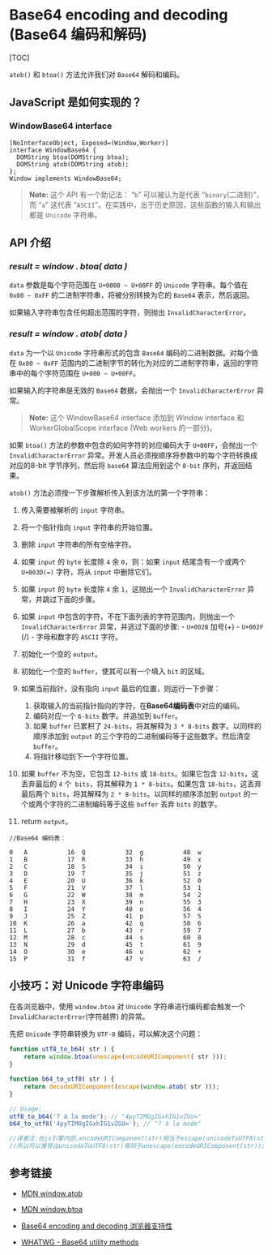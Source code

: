 # Base64 encoding and decoding (Base64 编码和解码)
[TOC]

`atob()` 和 `btoa()` 方法允许我们对 `Base64` 解码和编码。

## JavaScript 是如何实现的？
### WindowBase64 interface
```
[NoInterfaceObject, Exposed=(Window,Worker)]
interface WindowBase64 {
  DOMString btoa(DOMString btoa);
  DOMString atob(DOMString atob);
};
Window implements WindowBase64;
```
> **Note:** 这个 API 有一个助记法： “`b`” 可以被认为是代表 “`binary`(二进制)”，而 “`a`” 这代表 “`ASCII`”。在实践中，出于历史原因，这些函数的输入和输出都是 `Unicode` 字符串。




## API 介绍
### *result = window . btoa( data )*
`data` 参数是每个字符范围在 `U+0000 ~ U+00FF` 的 `Unicode` 字符串。每个值在 `0x00 ~ 0xFF` 的二进制字符串，将被分别转换为它的 `Base64` 表示，然后返回。

如果输入字符串包含任何超出范围的字符，则抛出 `InvalidCharacterError`。

### *result = window . atob( data )*
`data` 为一个以 `Unicode` 字符串形式的包含 `Base64` 编码的二进制数据。对每个值在 `0x00 ~ 0xFF` 范围内的二进制字节的转化为对应的二进制字符串，返回的字符串中的每个字符范围在 `U+000 ~ U+00FF`。

如果输入的字符串是无效的 `Base64` 数据，会抛出一个 `InvalidCharacterError` 异常。


> **Note:** 这个 WindowBase64 interface 添加到 Window interface 和 WorkerGlobalScope interface (Web workers 的一部分)。

如果 `btoa()` 方法的参数中包含的如何字符的对应编码大于 `U+00FF`，会抛出一个 `InvalidCharacterError` 异常。开发人员必须按顺序将参数中的每个字符转换成对应的8-bit 字节序列，然后将 `base64` 算法应用到这个 `8-bit` 序列，并返回结果。

`atob()` 方法必须按一下步骤解析传入到该方法的第一个字符串：

 1. 传入需要被解析的 `input` 字符串。
 2. 将一个指针指向 `input` 字符串的开始位置。
 3. 删除 `input` 字符串的所有空格字符。
 4. 如果 `input` 的 `byte` 长度除 `4` 余 `0`，则：如果 `input` 结尾含有一个或两个 `U+003D(=)` 字符，将从 `input` 中删除它们。
 5. 如果 `input` 的 `byte` 长度除 `4` 余 `1`，这抛出一个 `InvalidCharacterError` 异常，并跳过下面的步骤。
 6.  如果 `input` 中包含的字符，不在下面列表的字符范围内，则抛出一个 `InvalidCharacterError` 异常，并逃过下面的步骤:
    - `U+002B` 加号(+)
    - `U+002F` (/)
    - 字母和数字的 `ASCII` 字符。
 7. 初始化一个空的 `output`。
 8. 初始化一个空的 `buffer`，使其可以有一个填入 `bit` 的区域。
 9. 如果当前指针，没有指向 `input` 最后的位置，则运行一下步骤：
    
    1. 获取输入的当前指针指向的字符，在**Base64编码表**中对应的编码。
    2. 编码对应一个 `6-bits` 数字。并追加到 `buffer`。 
    3. 如果 `buffer` 已累积了 `24-bits`，将其解释为 `3 * 8-bits` 数字。以同样的顺序添加到 `output` 的三个字符的二进制编码等于这些数字。然后清空 `buffer`。
    4. 将指针移动到下一个字符位置。

 10. 如果 `buffer` 不为空，它包含 `12-bits` 或 `18-bits`。如果它包含 `12-bits`，这丢弃最后的 `4` 个` bits`，将其解释为 `1 * 8-bits`。如果包含 `18-bits`，这丢弃最后两个 `bits`，将其解释为 `2 * 8-bits`。以同样的顺序添加到 `output` 的一个或两个字符的二进制编码等于这些 `buffer` 丢弃 `bits` 的数字。
 11. return `output`。
```
//Base64 编码表：

0	A   	    16	Q   	    32	g   	    48	w
1	B   	    17	R   	    33	h   	    49	x
2	C   	    18	S   	    34	i   	    50	y
3	D   	    19	T   	    35	j   	    51	z
4	E   	    20	U   	    36	k   	    52	0
5	F   	    21	V   	    37	l   	    53	1
6	G   	    22	W   	    38	m   	    54	2
7	H   	    23	X   	    39	n   	    55	3
8	I   	    24	Y           40	o   	    56	4
9	J   	    25	Z   	    41	p   	    57	5
10	K   	    26	a   	    42	q   	    58	6
11	L   	    27	b   	    43	r   	    59	7
12	M   	    28	c   	    44	s   	    60	8
13	N   	    29	d   	    45	t   	    61	9
14	O   	    30	e   	    46	u   	    62	+
15	P   	    31	f   	    47	v   	    63	/
```

## 小技巧：对 Unicode 字符串编码
在各浏览器中，使用 `window.btoa` 对 `Unicode` 字符串进行编码都会触发一个 `InvalidCharacterError`(字符越界) 的异常。

先把 `Unicode` 字符串转换为 `UTF-8` 编码，可以解决这个问题：
```js
function utf8_to_b64( str ) {
    return window.btoa(unescape(encodeURIComponent( str )));
}

function b64_to_utf8( str ) {
    return decodeURIComponent(escape(window.atob( str )));
}

// Usage:
utf8_to_b64('? à la mode'); // "4pyTIMOgIGxhIG1vZGU="
b64_to_utf8('4pyTIMOgIGxhIG1vZGU='); // "? à la mode"

//译者注:在js引擎内部,encodeURIComponent(str)相当于escape(unicodeToUTF8(str));
//所以可以推导出unicodeToUTF8(str)等同于unescape(encodeURIComponent(str));
```

## 参考链接

- [MDN window.atob][1]
- [MDN window.btoa][2]
- [Base64 encoding and decoding 浏览器支持性][3]
- [WHATWG - Base64 utility methods][WHATWG]



  [1]: https://developer.mozilla.org/zh-CN/docs/Web/API/Window.atob
  [2]: https://developer.mozilla.org/zh-CN/docs/Web/API/Window.btoa
  [3]: http://caniuse.com/atob-btoa
  [WHATWG]: https://html.spec.whatwg.org/multipage/webappapis.html#atob 